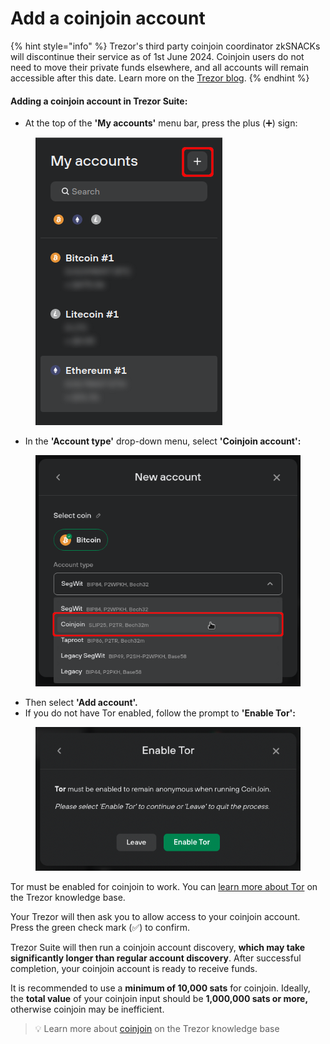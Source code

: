 # Add a coinjoin account

{% hint style="info" %}
Trezor's third party coinjoin coordinator zkSNACKs will discontinue their service as of 1st June 2024. Coinjoin users do not need to move their private funds elsewhere, and all accounts will remain accessible after this date. Learn more on the [Trezor blog](https://blog.trezor.io/important-update-transitioning-from-coinjoin-in-trezor-suite-9dfc63d2662f).
{% endhint %}

#### Adding a coinjoin account in Trezor Suite:

* At the top of the **'My accounts'** menu bar, press the plus (➕) sign:

<figure><img src="../../../.gitbook/assets/Add-CJ-1.png" alt=""><figcaption></figcaption></figure>

* In the **'Account type'** drop-down menu, select **'Coinjoin account':**

<figure><img src="../../../.gitbook/assets/Add-CJ-2_new.png" alt=""><figcaption></figcaption></figure>

* Then select **'Add account'.**
* If you do not have Tor enabled, follow the prompt to **'Enable Tor':**

<figure><img src="../../../.gitbook/assets/Add-CJ-3.png" alt=""><figcaption></figcaption></figure>

Tor must be enabled for coinjoin to work. You can [learn more about Tor](https://trezor.io/learn/a/tor-in-trezor-suite-app) on the Trezor knowledge base.

Your Trezor will then ask you to allow access to your coinjoin account. Press the green check mark (✅) to confirm.

Trezor Suite will then run a coinjoin account discovery, **which may take significantly longer than regular account discovery**. After successful completion, your coinjoin account is ready to receive funds.

It is recommended to use a **minimum of 10,000 sats** for coinjoin. Ideally, the **total value** of your coinjoin input should be **1,000,000 sats or more,** otherwise coinjoin may be inefficient.

> 💡 Learn more about [coinjoin](https://trezor.io/learn/a/coinjoin-in-trezor-suite) on the Trezor knowledge base
